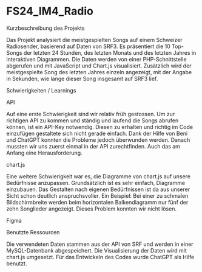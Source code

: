 # FS24_IM4_Radio
 
Kurzbeschreibung des Projekts

Das Projekt analysiert die meistgespielten Songs auf einem Schweizer Radiosender, basierend auf Daten von SRF3. Es präsentiert die 10 Top-Songs der letzten 24 Stunden, des letzten Monats und des letzten Jahres in interaktiven Diagrammen. Die Daten werden von einer PHP-Schnittstelle abgerufen und mit JavaScript und Chart.js visualisiert. Zusätzlich wird der meistgespielte Song des letzten Jahres einzeln angezeigt, mit der Angabe in Sekunden, wie lange dieser Song insgesamt auf SRF3 lief.

Schwierigkeiten / Learnings

API

Auf eine erste Schwierigkeit sind wir relativ früh gestossen. Um zur richtigen API zu kommen und ständig und laufend die Songs abrufen können, ist ein API-Key notwendig. Diesen zu erhalten und richtig im Code einzufügen gestaltete sich nicht gerade einfach. Dank der Hilfe von Beni und ChatGPT konnten die Probleme jedoch überwunden werden. Danach mussten wir uns zuerst einmal in der API zurechtfinden. Auch das am Anfang eine Herausforderung.

chart.js

Eine weitere Schwierigkeit war es, die Diagramme von chart.js auf unsere Bedürfnisse anzupassen. Grundsätzlich ist es sehr einfach, Diagramme einzubauen. Das Gestalten nach eigenen Bedürfnissen ist da aus unserer Sicht schon deutlich anspruchsvoller. Ein Beispiel: Bei einer zu schmalen Bildschirmbreite werden beim horizontalen Balkendiagramm nur fünf der zehn Songlieder angezeigt. Dieses Problem konnten wir nicht lösen.

Figma

Benutzte Ressourcen

Die verwendeten Daten stammen aus der API von SRF und werden in einer MySQL-Datenbank abgespeichert. Die Visualisierung der Daten wird mit chart.js umgesetzt. Für das Entwickeln des Codes wurde ChatGPT als Hilfe benutzt.